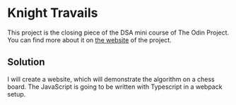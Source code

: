 # Knight Travails

This project is the closing piece of the DSA mini course of The Odin Project.
You can find more about it on
[the website](https://www.theodinproject.com/lessons/javascript-knights-travails)
of the project.

## Solution

I will create a website, which will demonstrate the algorithm on a chess board.
The JavaScript is going to be written with Typescript in a webpack setup.
